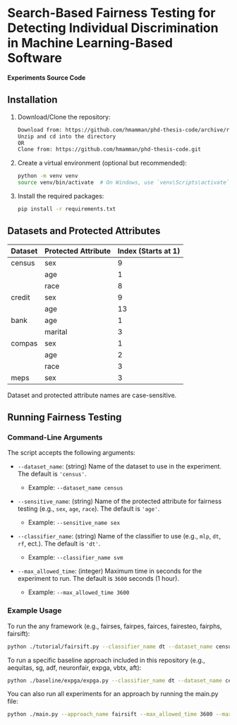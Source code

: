 # Search-Based Fairness Testing for Detecting Individual Discrimination in Machine Learning-Based Software
**Experiments Source Code**

## Installation

1. Download/Clone the repository:
   ```bash
   Download from: https://github.com/hmamman/phd-thesis-code/archive/refs/heads/main.zip
   Unzip and cd into the directory
   OR
   Clone from: https://github.com/hmamman/phd-thesis-code.git


2. Create a virtual environment (optional but recommended):
   ```bash
   python -m venv venv
   source venv/bin/activate  # On Windows, use `venv\Scripts\activate`
   ```

3. Install the required packages:
   ```bash
   pip install -r requirements.txt
   ```
## Datasets and Protected Attributes
| Dataset | Protected Attribute | Index (Starts at 1) |
|---------|---------------------|---------------------|
| census  | sex                 | 9                   |
|         | age                 | 1                   |
|         | race                | 8                   |
| credit  | sex                 | 9                   |
|         | age                 | 13                  |
| bank    | age                 | 1                   |
|         | marital             | 3                   |
| compas  | sex                 | 1                   |
|         | age                 | 2                   |
|         | race                | 3                   |
| meps    | sex                 | 3                   |

Dataset and protected attribute names are case-sensitive.

## Running Fairness Testing

### Command-Line Arguments

The script accepts the following arguments:

- `--dataset_name`: (string) Name of the dataset to use in the experiment. The default is `'census'`.
  - Example: `--dataset_name census`

- `--sensitive_name`: (string) Name of the protected attribute for fairness testing (e.g., `sex`, `age`, `race`). The default is `'age'`.
  - Example: `--sensitive_name sex`

- `--classifier_name`: (string) Name of the classifier to use (e.g., `mlp`, `dt`, `rf`, ect.). The default is `'dt'`.
  - Example: `--classifier_name svm`

- `--max_allowed_time`: (integer) Maximum time in seconds for the experiment to run. The default is `3600` seconds (1 hour).
  - Example: `--max_allowed_time 3600`

### Example Usage

To run the any framework (e.g., fairses, fairpes, fairces, fairesteo, fairphs, fairsift):
```bash
python ./tutorial/fairsift.py --classifier_name dt --dataset_name census --sensitive_name age --max_allowed_time 3600
```

To run a specific baseline approach included in this repository (e.g., aequitas, sg, adf, neuronfair, expga, vbtx, aft):
```bash
python ./baseline/expga/expga.py --classifier_name dt --dataset_name census --sensitive_name age --max_allowed_time 3600
```

You can also run all experiments for an approach by running the main.py file:
```bash
python ./main.py --approach_name fairsift --max_allowed_time 3600 --max_iteration 1  
```

